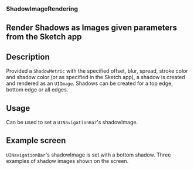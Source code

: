 ### ShadowImageRendering
## Render Shadows as Images given parameters from the Sketch app

## Description

Provided a `ShadowMetric` with the specified offset, blur, spread, stroke color
and shadow color (or as specified in the Sketch app), a shadow is created and rendered as an `UIImage`.
Shadows can be created for a top edge, bottom edge or all edges.

## Usage
Can be used to set a `UINavigationBar`'s shadowImage.

## Example screen
`UINavigationBar`'s shadowImage is set with a bottom shadow.
Three examples of shadow images shown on the screen.
